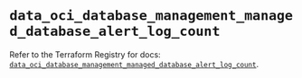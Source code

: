 # `data_oci_database_management_managed_database_alert_log_count`

Refer to the Terraform Registry for docs: [`data_oci_database_management_managed_database_alert_log_count`](https://registry.terraform.io/providers/oracle/oci/7.19.0/docs/data-sources/database_management_managed_database_alert_log_count).

